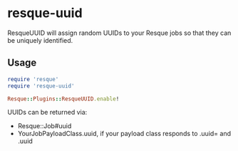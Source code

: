 resque-uuid
===========

ResqueUUID will assign random UUIDs to your Resque jobs so that they can be uniquely identified.

Usage
-----

```ruby
require 'resque'
require 'resque-uuid'

Resque::Plugins::ResqueUUID.enable!
```

UUIDs can be returned via:
* Resque::Job#uuid
* YourJobPayloadClass.uuid, if your payload class responds to .uuid= and .uuid
